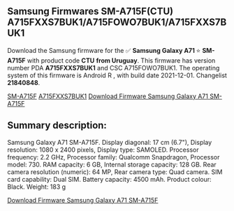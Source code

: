 <h2>Samsung Firmwares SM-A715F(CTU) A715FXXS7BUK1/A715FOWO7BUK1/A715FXXS7BUK1</h2>
Download the Samsung firmware for the ✅ <strong>Samsung Galaxy A71 </strong> ⭐ <strong>SM-A715F</strong> with product code <strong>CTU</strong> <strong> from Uruguay</strong>. This firmware has version number PDA <strong>A715FXXS7BUK1</strong> and CSC A715FOWO7BUK1. The operating system of this firmware is Android R , with build date 2021-12-01. Changelist <strong>21840848</strong>.


[SM-A715F](https://samfirm.shop/samsung/model/SM-A715F)
[A715FXXS7BUK1](https://samfirm.shop/samsung/pda/A715FXXS7BUK1)
[Download Firmware Samsung Galaxy A71 SM-A715F](https://samfirm.shop/samsung/firmware/479147)
<h2>Summary description:</h2>
<p>Samsung Galaxy A71 SM-A715F. Display diagonal: 17 cm (6.7"), Display resolution: 1080 x 2400 pixels, Display type: SAMOLED. Processor frequency: 2.2 GHz, Processor family: Qualcomm Snapdragon, Processor model: 730. RAM capacity: 6 GB, Internal storage capacity: 128 GB. Rear camera resolution (numeric): 64 MP, Rear camera type: Quad camera. SIM card capability: Dual SIM. Battery capacity: 4500 mAh. Product colour: Black. Weight: 183 g</p>


[Download Firmware Samsung Galaxy A71 SM-A715F](https://samfirm.shop/samsung/firmware/479147)
